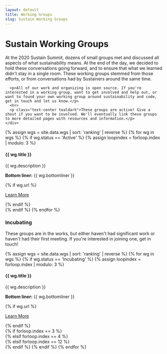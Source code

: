 ```yaml
---
layout: default
title: Working Groups
slug: Sustain Working Groups
---
```


<h1 class="h2 text-center mb-4">Sustain Working Groups</h1>

<div class="container events">
  <div class="row justify-content-center">
    <div class="col-md-8">
      <p>At the 2020 Sustain Summit, dozens of small groups met and discussed all aspects of what sustainability means. At the end of the day, we decided to hold these conversations going forward, and to ensure that what we learned didn't stay in a single room. These working groups stemmed from those efforts, or from conversations had by Sustainers around the same time.</p>

      <p>All of our work and organizing is open source. If you're interested in a working group, want to get involved and help out, or want to found your own working group around sustainability and code, get in touch and let us know.</p>
      <hr>
      <p class="text-center tealdark">These groups are active! Give a shout if you want to be involved. We'll eventually link these groups to more detailed pages with resources and information.</p>
    </div>
  </div>
</div>

<div class="container">
  <div class="row wgs">
    {% assign wgs = site.data.wgs | sort: 'ranking' | reverse %}
    {% for wg in wgs %}
      {% if wg.status == 'Active' %}
        {% assign loopindex = forloop.index | modulo: 3 %}
          <div class="col-md-4">
            <div class="wg-container">
              <h4>
                {{ wg.title }}
              </h4>
              <p class="details">{{ wg.description }}</p>
              <p class="details"><strong>Bottom liner:</strong> {{ wg.bottomliner }}</p>
              {% if wg.url %}
                <p class="text-center"><a class="btn learn-more" href="{{ wg.slug }}">
                  Learn More
                </a></p>
              {% endif %}
            </div>
          </div>
      {% endif %}
    {% endfor %}
  </div>
</div>


<div class="row justify-content-center wg-title">
  <div class="col-md-8">
    <h3 class="text-center mb-4">Incubating</h3>
    <p class="text-center">These groups are in the works, but either haven't had significant work or haven't had their first meeting. If you're interested in joining one, get in touch!</p>
  </div>
</div>

<div class="row mb-4 wgs">
  {% assign wgs = site.data.wgs | sort: 'ranking' | reverse %}
  {% for wg in wgs %}
    {% if wg.status == 'Incubating' %}
      {% assign loopindex = forloop.index | modulo: 3 %}
        <div class="col-md-4">
          <div class="wg-container">
            <h4>
              {{ wg.title }}
            </h4>
            <p class="details">{{ wg.description }}</p>
            <p class="details"><strong>Bottom liner:</strong> {{ wg.bottomliner }}</p>
            {% if wg.url %}
              <p class="text-center"><a class="btn learn-more" href="{{ wg.slug }}">
                Learn More
              </a></p>
            {% endif %}
          </div>
        </div>
      {% if forloop.index == 3 %}
        <div class="clearfix visible-sm-block"></div>
      {% elsif forloop.index == 4 %}
        <div class="clearfix visible-md-block visible-lg-block"></div>
      {% elsif forloop.index == 12 %}
        <div class="clearfix visible-md-block visible-lg-block"></div>
      {% endif %}
    {% endif %}
  {% endfor %}
</div>

<!--
<div class="row wg-title">
  <div class="col-md-8">
    <h3 class="text-center mb-4">Inactive groups</h3>
    <p class="text-center">These groups are on hold at the moment. Feel free to check in to see if that status can be changed.</p>
  </div>
</div>

<div class="row mb-4 wgs">
  {% assign wgs = site.data.wgs | sort: 'ranking' | reverse %}
  {% for wg in wgs %}
    {% if wg.status == 'On Hold' %}
      {% assign loopindex = forloop.index | modulo: 3 %}
        <div class="col-md-4">
          <div class="wg-container">
            {% if wg.url %}<a href="{{ wg.url }}">{% endif %}
              <h4>
                {{ wg.title }}
              </h4>
            {% if wg.url %}</a>{% endif %}
            <p class="details">{{ wg.description }}</p>
            <p class="details"><strong>Bottom liner:</strong> {{ wg.bottomliner }}</p>
            {% if wg.url %}
              <a class="learn-more" href="{{ wg.url }}">
                Learn More
              </a>
            {% endif %}
          </div>
        </div>
      {% if forloop.index == 3 %}
        <div class="clearfix visible-sm-block"></div>
      {% elsif forloop.index == 4 %}
        <div class="clearfix visible-md-block visible-lg-block"></div>
      {% elsif forloop.index == 12 %}
        <div class="clearfix visible-md-block visible-lg-block"></div>
      {% endif %}
    {% endif %}
  {% endfor %}
</div>
-->
